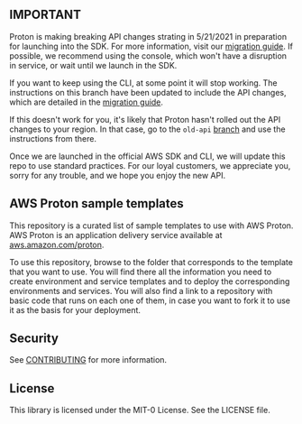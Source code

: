 ## IMPORTANT

Proton is making breaking API changes strating in 5/21/2021 in preparation for launching into the SDK.  For more information, visit our [migration guide](https://docs.aws.amazon.com/proton/latest/adminguide/ga-api-migration.html).  If possible, we recommend using the console, which won't have a disruption in service, or wait until we launch in the SDK.

If you want to keep using the CLI, at some point it will stop working.  The instructions on this branch have been updated to include the API changes, which are detailed in the [migration guide](https://docs.aws.amazon.com/proton/latest/adminguide/ga-api-migration.html).

If this doesn't work for you, it's likely that Proton hasn't rolled out the API changes to your region.  In that case, go to the `old-api` [branch](https://github.com/aws-samples/aws-proton-sample-templates/tree/old-api) and use the instructions from there.

Once we are launched in the official AWS SDK and CLI, we will update this repo to use standard practices.  For our loyal customers, we appreciate you, sorry for any trouble, and we hope you enjoy the new API.

## AWS Proton sample templates

This repository is a curated list of sample templates to use with AWS Proton. AWS Proton is an application delivery service available at [aws.amazon.com/proton](https://aws.amazon.com/proton).

To use this repository, browse to the folder that corresponds to the template that you want to use. You will find there all the information you need to create environment and service templates and to deploy the corresponding environments and services. You will also find a link to a repository with basic code that runs on each one of them, in case you want to fork it to use it as the basis for your deployment.

## Security

See [CONTRIBUTING](CONTRIBUTING.md#security-issue-notifications) for more information.

## License

This library is licensed under the MIT-0 License. See the LICENSE file.
